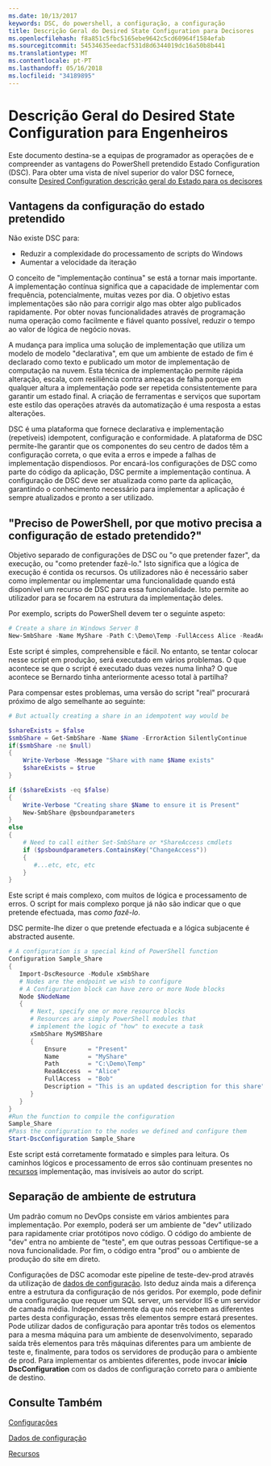 ```yaml
---
ms.date: 10/13/2017
keywords: DSC, do powershell, a configuração, a configuração
title: Descrição Geral do Desired State Configuration para Decisores
ms.openlocfilehash: f8a851c5fbc5165ebe9642c5cd60964f1584efab
ms.sourcegitcommit: 54534635eedacf531d8d6344019dc16a50b8b441
ms.translationtype: MT
ms.contentlocale: pt-PT
ms.lasthandoff: 05/16/2018
ms.locfileid: "34189895"
---
```

# <a name="desired-state-configuration-overview-for-engineers"></a>Descrição Geral do Desired State Configuration para Engenheiros

Este documento destina-se a equipas de programador as operações de e compreender as vantagens do PowerShell pretendido Estado Configuration (DSC).
Para obter uma vista de nível superior do valor DSC fornece, consulte [Desired Configuration descrição geral do Estado para os decisores](decisionMaker.md)

## <a name="benefits-of-desired-state-configuration"></a>Vantagens da configuração do estado pretendido

Não existe DSC para:

- Reduzir a complexidade do processamento de scripts do Windows
- Aumentar a velocidade da iteração

O conceito de "implementação contínua" se está a tornar mais importante.
A implementação contínua significa que a capacidade de implementar com frequência, potencialmente, muitas vezes por dia.
O objetivo estas implementações são não para corrigir algo mas obter algo publicados rapidamente.
Por obter novas funcionalidades através de programação numa operação como facilmente e fiável quanto possível, reduzir o tempo ao valor de lógica de negócio novas.

A mudança para implica uma solução de implementação que utiliza um modelo de modelo "declarativa", em que um ambiente de estado de fim é declarado como texto e publicado um motor de implementação de computação na nuvem.
Esta técnica de implementação permite rápida alteração, escala, com resiliência contra ameaças de falha porque em qualquer altura a implementação pode ser repetida consistentemente para garantir um estado final.
A criação de ferramentas e serviços que suportam este estilo das operações através da automatização é uma resposta a estas alterações.

DSC é uma plataforma que fornece declarativa e implementação (repetíveis) idempotent, configuração e conformidade.
A plataforma de DSC permite-lhe garantir que os componentes do seu centro de dados têm a configuração correta, o que evita a erros e impede a falhas de implementação dispendiosos.
Por encará-los configurações de DSC como parte do código da aplicação, DSC permite a implementação contínua.
A configuração de DSC deve ser atualizada como parte da aplicação, garantindo o conhecimento necessário para implementar a aplicação é sempre atualizados e pronto a ser utilizado.

## <a name="i-have-powershell-why-do-i-need-desired-state-configuration"></a>"Preciso de PowerShell, por que motivo precisa a configuração de estado pretendido?"

Objetivo separado de configurações de DSC ou "o que pretender fazer", da execução, ou "como pretender fazê-lo."
Isto significa que a lógica de execução é contida os recursos.
Os utilizadores não é necessário saber como implementar ou implementar uma funcionalidade quando está disponível um recurso de DSC para essa funcionalidade.
Isto permite ao utilizador para se focarem na estrutura da implementação deles.

Por exemplo, scripts do PowerShell devem ter o seguinte aspeto:
```powershell
# Create a share in Windows Server 8
New-SmbShare -Name MyShare -Path C:\Demo\Temp -FullAccess Alice -ReadAccess Bob
```
Este script é simples, comprehensible e fácil.
No entanto, se tentar colocar nesse script em produção, será executado em vários problemas.
O que acontece se que o script é executado duas vezes numa linha?
O que acontece se Bernardo tinha anteriormente acesso total à partilha?

Para compensar estes problemas, uma versão do script "real" procurará próximo de algo semelhante ao seguinte:
```powershell
# But actually creating a share in an idempotent way would be

$shareExists = $false
$smbShare = Get-SmbShare -Name $Name -ErrorAction SilentlyContinue
if($smbShare -ne $null)
{
    Write-Verbose -Message "Share with name $Name exists"
    $shareExists = $true
}

if ($shareExists -eq $false)
{
    Write-Verbose "Creating share $Name to ensure it is Present"
    New-SmbShare @psboundparameters
}
else
{
    # Need to call either Set-SmbShare or *ShareAccess cmdlets
    if ($psboundparameters.ContainsKey("ChangeAccess"))
    {
       #...etc, etc, etc
    }
}
```

Este script é mais complexo, com muitos de lógica e processamento de erros.
O script for mais complexo porque já não são indicar que o que pretende efectuada, mas *como fazê-lo*.

DSC permite-lhe dizer o que pretende efectuada e a lógica subjacente é abstracted ausente.

```powershell
# A configuration is a special kind of PowerShell function
Configuration Sample_Share
{
   Import-DscResource -Module xSmbShare
   # Nodes are the endpoint we wish to configure
   # A Configuration block can have zero or more Node blocks
   Node $NodeName
   {
      # Next, specify one or more resource blocks
      # Resources are simply PowerShell modules that
      # implement the logic of "how" to execute a task
      xSmbShare MySMBShare
      {
          Ensure      = "Present"
          Name        = "MyShare"
          Path        = "C:\Demo\Temp"
          ReadAccess  = "Alice"
          FullAccess  = "Bob"
          Description = "This is an updated description for this share"
      }
   }
}
#Run the function to compile the configuration
Sample_Share
#Pass the configuration to the nodes we defined and configure them
Start-DscConfiguration Sample_Share
```

Este script está corretamente formatado e simples para leitura.
Os caminhos lógicos e processamento de erros são continuam presentes no [recursos](resources.md) implementação, mas invisíveis ao autor do script.

## <a name="separating-environment-from-structure"></a>Separação de ambiente de estrutura

Um padrão comum no DevOps consiste em vários ambientes para implementação.
Por exemplo, poderá ser um ambiente de "dev" utilizado para rapidamente criar protótipos novo código.
O código do ambiente de "dev" entra no ambiente de "teste", em que outras pessoas Certifique-se a nova funcionalidade.
Por fim, o código entra "prod" ou o ambiente de produção do site em direto.

Configurações de DSC acomodar este pipeline de teste-dev-prod através da utilização de [dados de configuração](configData.md).
Isto deduz ainda mais a diferença entre a estrutura da configuração de nós geridos.
Por exemplo, pode definir uma configuração que requer um SQL server, um servidor IIS e um servidor de camada média.
Independentemente da que nós recebem as diferentes partes desta configuração, essas três elementos sempre estará presentes.
Pode utilizar dados de configuração para apontar três todos os elementos para a mesma máquina para um ambiente de desenvolvimento, separado saída três elementos para três máquinas diferentes para um ambiente de teste e, finalmente, para todos os servidores de produção para o ambiente de prod.
Para implementar os ambientes diferentes, pode invocar **início DscConfiguration** com os dados de configuração correto para o ambiente de destino.

## <a name="see-also"></a>Consulte Também

[Configurações](configurations.md)

[Dados de configuração](configData.md)

[Recursos](resources.md)